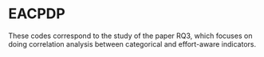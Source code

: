 # EACPDP
These codes correspond to the study of the paper RQ3, which focuses on doing correlation analysis between categorical and effort-aware indicators.
